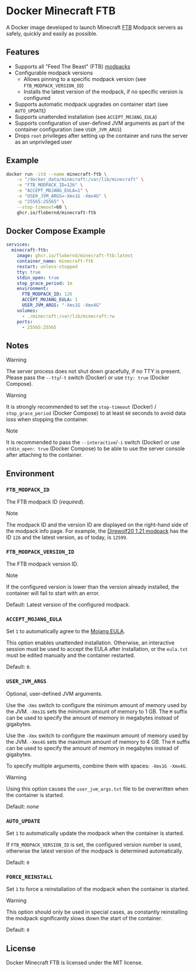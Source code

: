# Docker Minecraft FTB

A Docker image developed to launch Minecraft [FTB](https://www.feed-the-beast.com/) Modpack servers as safely, quickly and easily as
possible.

## Features

- Supports all "Feed The Beast" (FTB) [modpacks](https://www.feed-the-beast.com/modpacks?sort=featured)
- Configurable modpack versions
  - Allows pinning to a specific modpack version (see `FTB_MODPACK_VERSION_ID`)
  - Installs the latest version of the modpack, if no specific version is configured
- Supports automatic modpack upgrades on container start (see `AUTO_UPDATE`)
- Supports unattended installation (see `ACCEPT_MOJANG_EULA`)
- Supports configuration of user-defined JVM arguments as part of the container configuration (see `USER_JVM_ARGS`)
- Drops `root` privileges after setting up the container and runs the server as an unprivileged user

## Example

```bash
docker run -itd --name minecraft-ftb \
    -v "/docker_data/minecraft:/var/lib/minecraft" \
    -e "FTB_MODPACK_ID=126" \
    -e "ACCEPT_MOJANG_EULA=1" \
    -e "USER_JVM_ARGS=-Xms1G -Xmx4G" \
    -p "25565:25565" \
    --stop-timeout=60 \
    ghcr.io/flobernd/minecraft-ftb
```

## Docker Compose Example

```yaml
services:
  minecraft-ftb:
    image: ghcr.io/flobernd/minecraft-ftb:latest
    container_name: minecraft-ftb
    restart: unless-stopped
    tty: true
    stdin_open: true
    stop_grace_period: 1m
    environment:
      FTB_MODPACK_ID: 126
      ACCEPT_MOJANG_EULA: 1
      USER_JVM_ARGS: "-Xms1G -Xmx4G"
    volumes:
      - ./minecraft:/var/lib/minecraft:rw
    ports:
      - 25565:25565
```

## Notes

> [!WARNING]
> The server process does not shut down gracefully, if no TTY is present. Please pass the `--tty`/`-t` switch (Docker) or use `tty: true`
> (Docker Compose).

> [!WARNING]
> It is strongly recommended to set the `stop-timeout` (Docker) / `stop_grace_period` (Docker Compose) to at least `60` seconds to avoid
> data loss when stopping the container.

> [!NOTE]
> It is recommended to pass the `--interactive`/`-i` switch (Docker) or use `stdin_open: true` (Docker Compose) to be able to use the
> server console after attaching to the container.

## Environment

### `FTB_MODPACK_ID`

The FTB modpack ID (*required*).

> [!NOTE]
> The modpack ID and the version ID are displayed on the right-hand side of the modpack info page. For example, the
> [Direwolf20 1.21 modpack](https://www.feed-the-beast.com/modpacks/126-ftb-presents-direwolf20-121) has the ID `126` and the latest
> version, as of today, is `12599`.

### `FTB_MODPACK_VERSION_ID`

The FTB modpack version ID.

> [!NOTE]
> If the configured version is lower than the version already installed, the container will fail to start with an error.

Default: Latest version of the configured modpack.

### `ACCEPT_MOJANG_EULA`

Set `1` to automatically agree to the [Mojang EULA](https://account.mojang.com/documents/minecraft_eula).

This option enables unattended installation. Otherwise, an interactive session must be used to accept the EULA after installation, or the
`eula.txt` must be edited manually and the container restarted.

Default: `0`.

### `USER_JVM_ARGS`

Optional, user-defined JVM arguments.

Use the `-Xms` switch to configure the minimum amount of memory used by the JVM. `-Xms1G` sets the minimum amount of memory to 1 GB.
The `M` suffix can be used to specify the amount of memory in megabytes instead of gigabytes.

Use the `-Xmx` switch to configure the maximum amount of memory used by the JVM. `-Xms4G` sets the maximum amount of memory to 4 GB.
The `M` suffix can be used to specify the amount of memory in megabytes instead of gigabytes.

To specify multiple arguments, combine them with spaces: `-Xms1G -Xmx4G`.

> [!WARNING]
> Using this option causes the `user_jvm_args.txt` file to be overwritten when the container is started.

Default: *none*

### `AUTO_UPDATE`

Set `1` to automatically update the modpack when the container is started.

If `FTB_MODPACK_VERSION_ID` is set, the configured version number is used, otherwise the latest version of the modpack is determined
automatically.

Default: `0`

### `FORCE_REINSTALL`

Set `1` to force a reinstallation of the modpack when the container is started.

> [!WARNING]
> This option should only be used in special cases, as constantly reinstalling the modpack significantly slows down the start of the
> container.

Default: `0`

## License

Docker Minecraft FTB is licensed under the MIT license.
